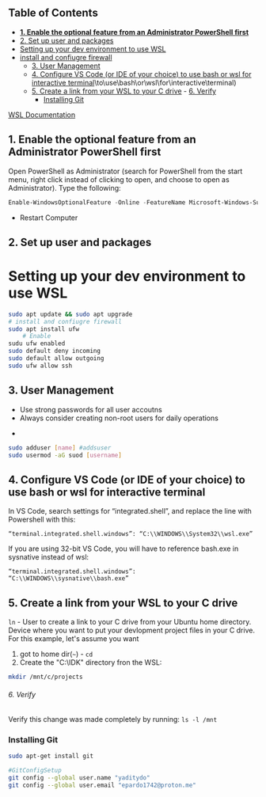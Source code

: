 ## Table of Contents

  - [**1. Enable the optional feature from an Administrator PowerShell first**](#**1.\Enable\the\optional\feature\from\an\Administrator\PowerShell\first**)
  - [2. Set up user and packages](#2.\Set\up\user\and\packages)
- [Setting up your dev environment to use WSL](#setting\up\your\dev\environment\to\use\wsl)
- [install and confiugre firewall](#install\and\confiugre\firewall)
  - [3. User Management](#3.\User\Management)
  - [4. Configure VS Code (or IDE of your choice) to use bash or wsl for interactive terminal](#4.\Configure\VS\Code\(or\IDE\of\your\choice)\to\use\bash\or\wsl\for\interactive\terminal)
  - [5. Create a link from your WSL to your C drive](#5.\Create\a\link\from\your\WSL\to\your\C\drive)
          - [6. Verify](#6.\Verify)
    - [Installing Git](#Installing\Git)

[WSL Documentation](https://learn.microsoft.com/en-us/windows/wsl/)

## **1. Enable the optional feature from an Administrator PowerShell first**

Open PowerShell as Administrator (search for PowerShell from the start menu, right click instead of clicking to open, and choose to open as Administrator). Type the following:

```powershell
Enable-WindowsOptionalFeature -Online -FeatureName Microsoft-Windows-Subsystem-Linux
```
- Restart Computer
## 2. Set up user and packages
# Setting up your dev environment to use WSL
```bash
sudo apt update && sudo apt upgrade
# install and confiugre firewall
sudo apt install ufw
    # Enable
sudu ufw enabled
sudo default deny incoming
sudo default allow outgoing
sudo ufw allow ssh
```

## 3. User Management
- Use strong passwords for all user accoutns
- Always consider creating non-root users for daily operations
- ```bash
```bash
sudo adduser [name] #addsuser
sudo usermod -aG suod [username]
```
## 4. Configure VS Code (or IDE of your choice) to use bash or wsl for interactive terminal

In VS Code, search settings for “integrated.shell”, and replace the line with Powershell with this:

`“terminal.integrated.shell.windows”: “C:\\WINDOWS\\System32\\wsl.exe”`

If you are using 32-bit VS Code, you will have to reference bash.exe in sysnative instead of wsl:

`“terminal.integrated.shell.windows”: “C:\\WINDOWS\\sysnative\\bash.exe”
`


## 5. Create a link from your WSL to your C drive
`ln` - User to create a link to your C drive from your Ubuntu home directory. Device where you want to put your devlopment project files in your C drive. For this example, let's assume you want 
1. got to home dir(`~`) - `cd`
2. Create the "C:\\IDK" directory fron the WSL:
```bash
mkdir /mnt/c/projects
```

###### 6. Verify
Verify this change was made completely by running:
`ls -l /mnt`

### Installing Git
```bash
sudo apt-get install git

#GitConfigSetup
git config --global user.name "yaditydo"
git config --global user.email "epardo1742@proton.me"
```





